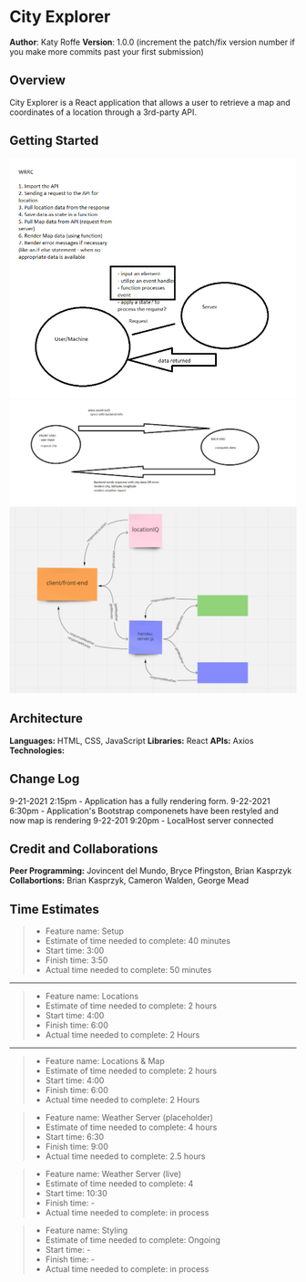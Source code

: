 # City Explorer

**Author**: Katy Roffe
**Version**: 1.0.0 (increment the patch/fix version number if you make more commits past your first submission)

## Overview
City Explorer is a React application that allows a user to retrieve a map and coordinates of a location through a 3rd-party API. 

## Getting Started
![WRRC Day1](./images/WRRC-day1.png)
![WRRC Day2](./images/WRRC-day2.png)
![WRRC Day3](./images/WRRC-day3.PNG)

## Architecture

**Languages:** HTML, CSS, JavaScript
**Libraries:** React
**APIs:** Axios
**Technologies:**  

## Change Log
9-21-2021 2:15pm - Application has a fully rendering form.
9-22-2021 6:30pm - Application's Bootstrap componenets have been restyled and now map is rendering
9-22-201 9:20pm - LocalHost server connected

## Credit and Collaborations
**Peer Programming:** Jovincent del Mundo, Bryce Pfingston, Brian Kasprzyk<br>
**Collabortions:** Brian Kasprzyk, Cameron Walden, George Mead

## Time Estimates

>- Feature name: Setup
>- Estimate of time needed to complete: 40 minutes
>- Start time: 3:00
>- Finish time: 3:50
>- Actual time needed to complete: 50 minutes
---
>- Feature name: Locations
>- Estimate of time needed to complete: 2 hours
>- Start time: 4:00
>- Finish time: 6:00
>- Actual time needed to complete: 2 Hours
---
>- Feature name: Locations & Map
>- Estimate of time needed to complete: 2 hours
>- Start time: 4:00
>- Finish time: 6:00
>- Actual time needed to complete: 2 Hours

>- Feature name: Weather Server (placeholder)
>- Estimate of time needed to complete: 4 hours
>- Start time: 6:30
>- Finish time: 9:00
>- Actual time needed to complete: 2.5 hours

>- Feature name: Weather Server (live)
>- Estimate of time needed to complete: 4
>- Start time: 10:30
>- Finish time: -
>- Actual time needed to complete: in process

>- Feature name: Styling
>- Estimate of time needed to complete: Ongoing
>- Start time: -
>- Finish time: -
>- Actual time needed to complete: in process